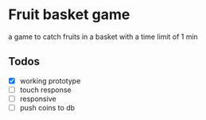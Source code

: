 
# Fruit basket game

a game to catch fruits in a basket with a time limit of 1 min



## Todos
- [x]  working prototype
- [ ]  touch response
- [ ]  responsive
- [ ]  push coins to db
